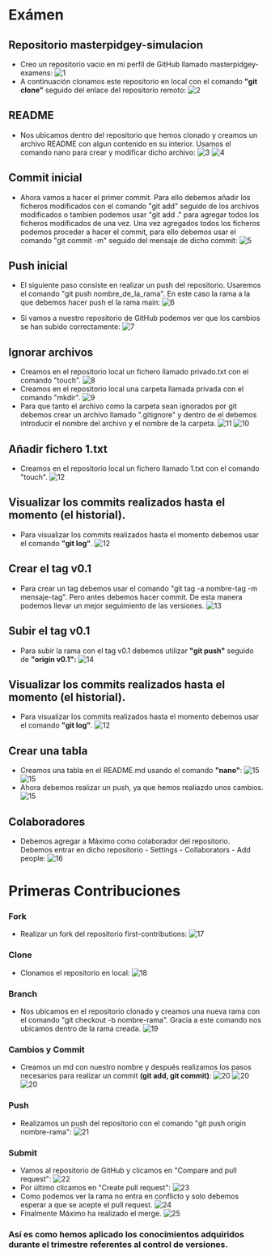 # Exámen

## Repositorio masterpidgey-simulacion
- Creo un repositorio vacio en mi perfil de GitHub llamado masterpidgey-examens:
![1](/images/1.png)
- A continuación clonamos este repositorio en local con el comando **"git clone"** seguido del enlace del repositorio remoto:
![2](/images/2.png)

## README
- Nos ubicamos dentro del repositorio que hemos clonado y creamos un archivo README con algun contenido en su interior. Usamos el comando nano para crear y modificar dicho archivo:
![3](/images/3.png)
![4](/images/4.png)

## Commit inicial
- Ahora vamos a hacer el primer commit. Para ello debemos añadir los ficheros modificados con el comando "git add" seguido de los archivos modificados o tambien podemos usar "git add ." para agregar todos los ficheros modificados de una vez. Una vez agregados todos los ficheros podemos proceder a hacer el commit, para ello debemos usar el comando "git  commit -m" seguido del mensaje de dicho commit:
![5](/images/5.png)

## Push inicial
- El siguiente paso consiste en realizar un push del repositorio. Usaremos el comando "git push nombre_de_la_rama". En este caso la rama a la que debemos hacer push el la rama main:
![6](/images/6.png)

- Si vamos a nuestro repositorio de GitHub podemos ver que los cambios se 
han subido correctamente:
![7](/images/7.png)

## Ignorar archivos
- Creamos en el repositorio local un fichero llamado privado.txt con el comando "touch".
![8](/images/8.png)
- Creamos en el repositorio local una carpeta llamada privada con el 
comando "mkdir".
![9](/images/9.png)
- Para que tanto el archivo como la carpeta sean ignorados por git debemos crear un archivo llamado ".gitignore" y dentro de el debemos introducir el nombre del archivo y el nombre de la carpeta.
![11](/images/11.png)
![10](/images/10.png)

## Añadir fichero 1.txt
- Creamos en el repositorio local un fichero llamado 1.txt con el comando "touch".
![12](/images/12.png)

## Visualizar los commits realizados hasta el momento (el historial).
- Para visualizar los commits realizados hasta el momento debemos usar el comando **"git log"**.
![12](/images/history.png)

## Crear el tag v0.1
- Para crear un tag debemos usar el comando "git tag -a nombre-tag -m mensaje-tag". Pero antes debemos hacer commit. De esta manera podemos llevar un mejor seguimiento de las versiones.
![13](/images/13.png)

## Subir el tag v0.1
- Para subir la rama con el tag v0.1 debemos utilizar **"git push"** seguido de **"origin v0.1":**
![14](/images/14.png)

## Visualizar los commits realizados hasta el momento (el historial).
- Para visualizar los commits realizados hasta el momento debemos usar el comando **"git log"**.
![12](/images/history2.png)

## Crear una tabla
- Creamos una tabla en el README.md usando el comando **"nano"**:
![15](/images/15.png)
![15](/images/15-2.png)
- Ahora debemos realizar un push, ya que hemos realiazdo unos cambios.
![15](/images/15-3.png)

## Colaboradores
- Debemos agregar a Máximo como colaborador del repositorio. Debemos entrar en dicho repositorio - Settings - Collaborators - Add people:
![16](/images/16.png)

# Primeras Contribuciones
### Fork
- Realizar un fork del repositorio first-contributions:
![17](/images/17.png)
### Clone
- Clonamos el repositorio en local:
![18](/images/18.png)
### Branch
- Nos ubicamos en el repositorio clonado y creamos una nueva rama con el comando "git checkout -b nombre-rama". Gracia a este comando nos ubicamos dentro de la rama creada.
![19](/images/19.png)
### Cambios y Commit
- Creamos un md con nuestro nombre y después realizamos los pasos necesarios para realizar un commit **(git add, git commit)**:
![20](/images/20.png)
![20](/images/20-2.png)
![20](/images/20-3.png)
### Push
- Realizamos un push del repositorio con el comando "git push origin nombre-rama":
![21](/images/21.png)
### Submit
- Vamos al repositorio de GitHub y clicamos en "Compare and pull request":
![22](/images/22.png)
- Por último clicamos en "Create pull request":
![23](/images/23.png)
- Como podemos ver la rama no entra en conflicto y solo debemos esperar a que se acepte el pull request.
![24](/images/24.png)
- Finalmente Máximo ha realizado el merge.
![25](/images/25.png)

### Así es como hemos aplicado los conocimientos adquiridos durante el trimestre referentes al control de versiones.
